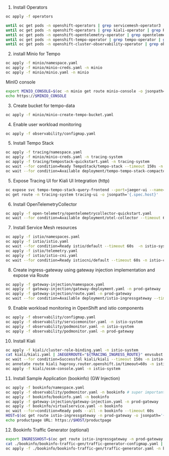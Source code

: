 1. Install Operators

```bash
oc apply -f operators  

until oc get pods -n openshift-operators | grep servicemesh-operator3 | grep Running; do echo "Waiting for servicemesh-operator3 to be running."; sleep 10;done
until oc get pods -n openshift-operators | grep kiali-operator | grep Running; do echo "Waiting for kiali-operator to be running."; sleep 10;done
until oc get pods -n openshift-opentelemetry-operator | grep opentelemetry-operator | grep Running; do echo "Waiting for opentelemetry-operator to be running."; sleep 10;done
until oc get pods -n openshift-tempo-operator | grep tempo-operator | grep Running; do echo "Waiting for tempo-operator to be running."; sleep 10;done
until oc get pods -n openshift-cluster-observability-operator | grep observability-operator | grep Running; do echo "Waiting for observability-operator to be running."; sleep 10;done
```

2. install Minio for Tempo

```bash
oc apply -f minio/namespace.yaml 
oc apply -f minio/minio-creds.yaml -n minio
oc apply -f minio/minio.yaml -n minio 
```

MinIO console
```bash
export MINIO_CONSOLE=$(oc -n minio get route minio-console -o jsonpath='{.spec.host}')
echo https://$MINIO_CONSOLE 
```

3. Create bucket for tempo-data

```bash
oc apply -f minio/minio-create-tempo-bucket.yaml 
```

4. Enable user workload monitoring

```bash
oc apply -f observability/configmap.yaml 
```

5. Install Tempo Stack

```bash
oc apply -f tracing/namespace.yaml  
oc apply -f minio/minio-creds.yaml -n tracing-system
oc apply -f tracing/tempostack-quickstart.yaml -n tracing-system
oc wait --for condition=Ready TempoStack/tempo-stack --timeout 150s -n tracing-system
oc wait --for condition=Available deployment/tempo-tempo-stack-compactor --timeout 150s -n tracing-system
```

5. Expose Tracing UI for Kiali UI Integration (http)

```bash
oc expose svc tempo-tempo-stack-query-frontend --port=jaeger-ui --name=tracing-ui -n tracing-system
oc get route -n tracing-system tracing-ui -o jsonpath='{.spec.host}'
```

6. Install OpenTelemetryCollector

```bash
oc apply -f open-telemetry/opentelemetrycollector-quickstart.yaml
oc wait --for condition=Available deployment/otel-collector --timeout 60s -n opentelemetrycollector
```

7. Install Service Mesh resources

```bash
oc apply -f istio/namespaces.yaml
oc apply -f istio/istio.yaml  
oc wait --for condition=Ready istio/default --timeout 60s  -n istio-system
oc apply -f istio/telemetry.yaml  
oc apply -f istio/istio-cni.yaml  
oc wait --for condition=Ready istiocni/default --timeout 60s -n istio-cni
```

8. Create ingress-gateway using gateway injection implementation and expose via Route

```bash
oc apply -f gateway-injection/namespace.yaml 
oc apply -f gateway-injection/gateway-deployment.yaml -n prod-gateway   
oc apply -f gateway-injection/route.yaml -n prod-gateway 
oc wait --for condition=Available deployment/istio-ingressgateway --timeout 60s -n prod-gateway  
```

9. Enable workload monitoring in OpenShift and istio components

```bash
oc apply -f observability/configmap.yaml 
oc apply -f observability/servicemonitor.yaml -n istio-system  
oc apply -f observability/podmonitor.yaml -n istio-system    
oc apply -f observability/podmonitor.yaml -n prod-gateway 
```
10. Install Kiali

```bash
oc apply -f kiali/cluster-role-binding.yaml -n istio-system
cat kiali/kiali.yaml | JAEGERROUTE="${TRACING_INGRESS_ROUTE}" envsubst | oc -n istio-system apply -f - 
oc wait --for condition=Successful kiali/kiali --timeout 150s -n istio-system 
oc annotate route kiali haproxy.router.openshift.io/timeout=60s -n istio-system 
oc apply -f kiali/ossm-console.yaml -n istio-system 
```

11. Install Sample Application (bookinfo) (GW Injection)

```bash
oc apply -f bookinfo/namespace.yaml   
oc apply -f observability/podmonitor.yaml -n bookinfo # super important! 
oc apply -f bookinfo/bookinfo.yaml -n bookinfo 
oc apply -f gateway-injection/gateway-injection.yaml -n prod-gateway 
oc apply -f bookinfo/virtualservice.yaml -n bookinfo 
oc wait --for=condition=Ready pods --all -n bookinfo --timeout 60s
HOST=$(oc get route istio-ingressgateway -n prod-gateway -o jsonpath='{.spec.host}')
echo productpage URL: https://$HOST/productpage
```

12. Bookinfo Traffic Generator (optional)

```bash
export INGRESSHOST=$(oc get route istio-ingressgateway -n prod-gateway -o=jsonpath='{.spec.host}')
cat ./bookinfo/bookinfo-traffic-gen/traffic-generator-configmap.yaml | ROUTE="https://${INGRESSHOST}/productpage" envsubst | oc -n bookinfo apply -f - 
oc apply -f ./bookinfo/bookinfo-traffic-gen/traffic-generator.yaml -n bookinfo
```